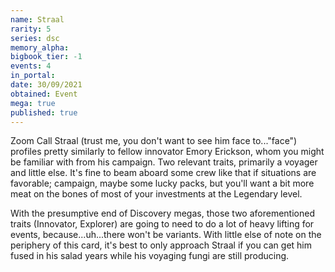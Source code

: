 ```yaml
---
name: Straal
rarity: 5
series: dsc
memory_alpha:
bigbook_tier: -1
events: 4
in_portal:
date: 30/09/2021
obtained: Event
mega: true
published: true
---
```


Zoom Call Straal (trust me, you don't want to see him face to..."face") profiles pretty similarly to fellow innovator Emory Erickson, whom you might be familiar with from his campaign. Two relevant traits, primarily a voyager and little else. It's fine to beam aboard some crew like that if situations are favorable; campaign, maybe some lucky packs, but you'll want a bit more meat on the bones of most of your investments at the Legendary level.

With the presumptive end of Discovery megas, those two aforementioned traits (Innovator, Explorer) are going to need to do a lot of heavy lifting for events, because...uh...there won't be variants. With little else of note on the periphery of this card, it's best to only approach Straal if you can get him fused in his salad years while his voyaging fungi are still producing.
